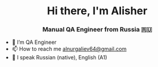 <h1 align="center">Hi there, I'm Alisher</a> 
<h3 align="center"> Manual QA Engineer from Russia 🇷🇺</h3>


- 🔭 I’m QA Engineer
- 📫 How to reach me <a href=«mailto:alnurgaliev64@gmail.com?subject>alnurgaliev64@gmail.com</a>
- 💬 I speak Russian (native), English (A1)

 
